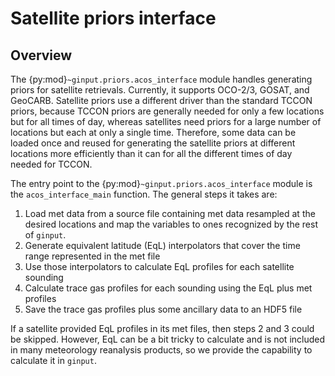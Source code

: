 # Satellite priors interface

## Overview

The {py:mod}`~ginput.priors.acos_interface` module handles generating priors for satellite retrievals.
Currently, it supports OCO-2/3, GOSAT, and GeoCARB.
Satellite priors use a different driver than the standard TCCON priors, because TCCON priors are generally needed for only a few locations but for all times of day, whereas satellites need priors for a large number of locations but each at only a single time.
Therefore, some data can be loaded once and reused for generating the satellite priors at different locations more efficiently than it can for all the different times of day needed for TCCON.

The entry point to the {py:mod}`~ginput.priors.acos_interface` module is the `acos_interface_main` function. 
The general steps it takes are:

1. Load met data from a source file containing met data resampled at the desired locations and map the variables to ones recognized by the rest of `ginput`.
2. Generate equivalent latitude (EqL) interpolators that cover the time range represented in the met file
3. Use those interpolators to calculate EqL profiles for each satellite sounding
4. Calculate trace gas profiles for each sounding using the EqL plus met profiles
5. Save the trace gas profiles plus some ancillary data to an HDF5 file

If a satellite provided EqL profiles in its met files, then steps 2 and 3 could be skipped. 
However, EqL can be a bit tricky to calculate and is not included in many meteorology reanalysis products, so we provide the capability to calculate it in `ginput`.
